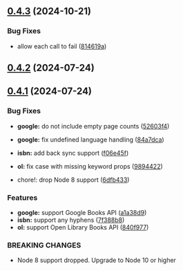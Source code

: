 ## [0.4.3](https://github.com/afforai/plugin-isbn/compare/v0.4.2...v0.4.3) (2024-10-21)


### Bug Fixes

* allow each call to fail ([814619a](https://github.com/afforai/plugin-isbn/commit/814619a7a53796a72d72318a58a285805b5414b8))



## [0.4.2](https://github.com/afforai/plugin-isbn/compare/v0.4.1...v0.4.2) (2024-07-24)



## [0.4.1](https://github.com/afforai/plugin-isbn/compare/a1a38d987235c88846c29092a86426b26b4885b6...v0.4.1) (2024-07-24)


### Bug Fixes

* **google:** do not include empty page counts ([52603f4](https://github.com/afforai/plugin-isbn/commit/52603f47d52247f020a87a13b9c469e2aa720085))
* **google:** fix undefined language handling ([84a7dca](https://github.com/afforai/plugin-isbn/commit/84a7dcacb05b11bd43feb351fd5f9bbba6d03c4a))
* **isbn:** add back sync support ([f06e45f](https://github.com/afforai/plugin-isbn/commit/f06e45f3fcb6e2aca7a36a89ebb0808d8f4aba05))
* **ol:** fix case with missing keyword props ([9894422](https://github.com/afforai/plugin-isbn/commit/989442252108d4da1994fdac815e67a1b692a1e5))


* chore!: drop Node 8 support ([6dfb433](https://github.com/afforai/plugin-isbn/commit/6dfb433ecdc0ff824495303c8b6dc480d4626d85))


### Features

* **google:** support Google Books API ([a1a38d9](https://github.com/afforai/plugin-isbn/commit/a1a38d987235c88846c29092a86426b26b4885b6))
* **isbn:** support any hyphens ([7f388b8](https://github.com/afforai/plugin-isbn/commit/7f388b84df96282c22278ec4379a3ba940f2fa2f))
* **ol:** support Open Library Books API ([840f977](https://github.com/afforai/plugin-isbn/commit/840f977e8fdb1981b23b14ddc5289ff959ef614e))


### BREAKING CHANGES

* Node 8 support dropped. Upgrade to Node 10 or higher



